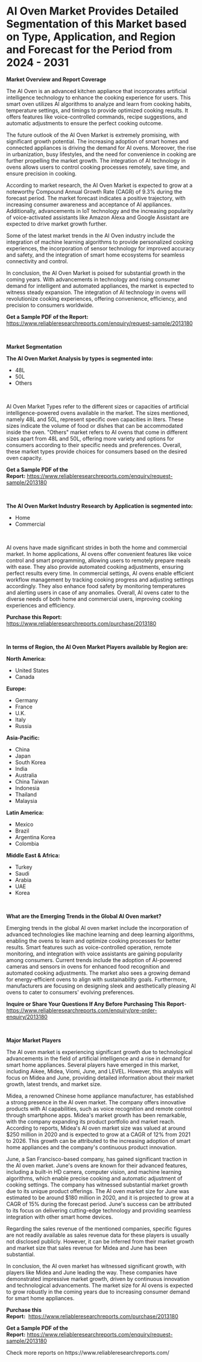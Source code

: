 <p><h1>AI Oven Market Provides Detailed Segmentation of this Market based on Type, Application, and Region and Forecast for the Period from 2024 - 2031</h1></p><p><strong>Market Overview and Report Coverage</strong></p>
<p><p>The AI Oven is an advanced kitchen appliance that incorporates artificial intelligence technology to enhance the cooking experience for users. This smart oven utilizes AI algorithms to analyze and learn from cooking habits, temperature settings, and timings to provide optimized cooking results. It offers features like voice-controlled commands, recipe suggestions, and automatic adjustments to ensure the perfect cooking outcome.</p><p>The future outlook of the AI Oven Market is extremely promising, with significant growth potential. The increasing adoption of smart homes and connected appliances is driving the demand for AI ovens. Moreover, the rise in urbanization, busy lifestyles, and the need for convenience in cooking are further propelling the market growth. The integration of AI technology in ovens allows users to control cooking processes remotely, save time, and ensure precision in cooking.</p><p>According to market research, the AI Oven Market is expected to grow at a noteworthy Compound Annual Growth Rate (CAGR) of 9.3% during the forecast period. The market forecast indicates a positive trajectory, with increasing consumer awareness and acceptance of AI appliances. Additionally, advancements in IoT technology and the increasing popularity of voice-activated assistants like Amazon Alexa and Google Assistant are expected to drive market growth further.</p><p>Some of the latest market trends in the AI Oven industry include the integration of machine learning algorithms to provide personalized cooking experiences, the incorporation of sensor technology for improved accuracy and safety, and the integration of smart home ecosystems for seamless connectivity and control.</p><p>In conclusion, the AI Oven Market is poised for substantial growth in the coming years. With advancements in technology and rising consumer demand for intelligent and automated appliances, the market is expected to witness steady expansion. The integration of AI technology in ovens will revolutionize cooking experiences, offering convenience, efficiency, and precision to consumers worldwide.</p></p>
<p><strong>Get a Sample PDF of the Report:</strong> <a href="https://www.reliableresearchreports.com/enquiry/request-sample/2013180">https://www.reliableresearchreports.com/enquiry/request-sample/2013180</a></p>
<p>&nbsp;</p>
<p><strong>Market Segmentation</strong></p>
<p><strong>The AI Oven Market Analysis by types is segmented into:</strong></p>
<p><ul><li>48L</li><li>50L</li><li>Others</li></ul></p>
<p>&nbsp;</p>
<p><p>AI Oven Market Types refer to the different sizes or capacities of artificial intelligence-powered ovens available in the market. The sizes mentioned, namely 48L and 50L, represent specific oven capacities in liters. These sizes indicate the volume of food or dishes that can be accommodated inside the oven. "Others" market refers to AI ovens that come in different sizes apart from 48L and 50L, offering more variety and options for consumers according to their specific needs and preferences. Overall, these market types provide choices for consumers based on the desired oven capacity.</p></p>
<p><strong>Get a Sample PDF of the Report:</strong>&nbsp;<a href="https://www.reliableresearchreports.com/enquiry/request-sample/2013180">https://www.reliableresearchreports.com/enquiry/request-sample/2013180</a></p>
<p>&nbsp;</p>
<p><strong>The AI Oven Market Industry Research by Application is segmented into:</strong></p>
<p><ul><li>Home</li><li>Commercial</li></ul></p>
<p>&nbsp;</p>
<p><p>AI ovens have made significant strides in both the home and commercial market. In home applications, AI ovens offer convenient features like voice control and smart programming, allowing users to remotely prepare meals with ease. They also provide automated cooking adjustments, ensuring perfect results every time. In commercial settings, AI ovens enable efficient workflow management by tracking cooking progress and adjusting settings accordingly. They also enhance food safety by monitoring temperatures and alerting users in case of any anomalies. Overall, AI ovens cater to the diverse needs of both home and commercial users, improving cooking experiences and efficiency.</p></p>
<p><strong>Purchase this Report:</strong>&nbsp; <a href="https://www.reliableresearchreports.com/purchase/2013180">https://www.reliableresearchreports.com/purchase/2013180</a></p>
<p>&nbsp;</p>
<p><strong>In terms of Region, the AI Oven Market Players available by Region are:</strong></p>
<p>
    <p> <strong> North America: </strong>
        <ul>
            <li>United States</li>
            <li>Canada</li>
        </ul>
        </p> 
    <p> <strong> Europe: </strong>
        <ul>
            <li>Germany</li>
            <li>France</li>
            <li>U.K.</li>
            <li>Italy</li>
            <li>Russia</li>
        </ul>
        </p> 
    <p> <strong> Asia-Pacific: </strong>
        <ul>
            <li>China</li>
            <li>Japan</li>
            <li>South Korea</li>
            <li>India</li>
            <li>Australia</li>
            <li>China Taiwan</li>
            <li>Indonesia</li>
            <li>Thailand</li>
            <li>Malaysia</li>
        </ul>
        </p> 
    <p> <strong> Latin America: </strong>
        <ul>
            <li>Mexico</li>
            <li>Brazil</li>
            <li>Argentina Korea</li>
            <li>Colombia</li>
        </ul>
        </p> 
    <p> <strong> Middle East & Africa: </strong>
        <ul>
            <li>Turkey</li>
            <li>Saudi</li>
            <li>Arabia</li>
            <li>UAE</li>
            <li>Korea</li>
        </ul>
    </p>
    </p>
<p>&nbsp;</p>
<p><strong>What are the Emerging Trends in the Global AI Oven market?</strong></p>
<p><p>Emerging trends in the global AI oven market include the incorporation of advanced technologies like machine learning and deep learning algorithms, enabling the ovens to learn and optimize cooking processes for better results. Smart features such as voice-controlled operation, remote monitoring, and integration with voice assistants are gaining popularity among consumers. Current trends include the adoption of AI-powered cameras and sensors in ovens for enhanced food recognition and automated cooking adjustments. The market also sees a growing demand for energy-efficient ovens to align with sustainability goals. Furthermore, manufacturers are focusing on designing sleek and aesthetically pleasing AI ovens to cater to consumers' evolving preferences.</p></p>
<p><strong>Inquire or Share Your Questions If Any Before Purchasing This Report</strong>- <a href="https://www.reliableresearchreports.com/enquiry/pre-order-enquiry/2013180">https://www.reliableresearchreports.com/enquiry/pre-order-enquiry/2013180</a></p>
<p>&nbsp;</p>
<p><strong>Major Market Players</strong></p>
<p><p>The AI oven market is experiencing significant growth due to technological advancements in the field of artificial intelligence and a rise in demand for smart home appliances. Several players have emerged in this market, including Aikee, Midea, Viomi, June, and LEVEL. However, this analysis will focus on Midea and June, providing detailed information about their market growth, latest trends, and market size.</p><p>Midea, a renowned Chinese home appliance manufacturer, has established a strong presence in the AI oven market. The company offers innovative products with AI capabilities, such as voice recognition and remote control through smartphone apps. Midea's market growth has been remarkable, with the company expanding its product portfolio and market reach. According to reports, Midea's AI oven market size was valued at around $250 million in 2020 and is expected to grow at a CAGR of 12% from 2021 to 2026. This growth can be attributed to the increasing adoption of smart home appliances and the company's continuous product innovation.</p><p>June, a San Francisco-based company, has gained significant traction in the AI oven market. June's ovens are known for their advanced features, including a built-in HD camera, computer vision, and machine learning algorithms, which enable precise cooking and automatic adjustment of cooking settings. The company has witnessed substantial market growth due to its unique product offerings. The AI oven market size for June was estimated to be around $180 million in 2020, and it is projected to grow at a CAGR of 15% during the forecast period. June's success can be attributed to its focus on delivering cutting-edge technology and providing seamless integration with other smart home devices.</p><p>Regarding the sales revenue of the mentioned companies, specific figures are not readily available as sales revenue data for these players is usually not disclosed publicly. However, it can be inferred from their market growth and market size that sales revenue for Midea and June has been substantial.</p><p>In conclusion, the AI oven market has witnessed significant growth, with players like Midea and June leading the way. These companies have demonstrated impressive market growth, driven by continuous innovation and technological advancements. The market size for AI ovens is expected to grow robustly in the coming years due to increasing consumer demand for smart home appliances.</p></p>
<p><strong>Purchase this Report:</strong>&nbsp;&nbsp;<a href="https://www.reliableresearchreports.com/purchase/2013180">https://www.reliableresearchreports.com/purchase/2013180</a></p>
<p></p>
<p><strong>Get a Sample PDF of the Report:</strong>&nbsp;<a href="https://www.reliableresearchreports.com/enquiry/request-sample/2013180">https://www.reliableresearchreports.com/enquiry/request-sample/2013180</a></p>
<p>Check more reports on https://www.reliableresearchreports.com/</p>